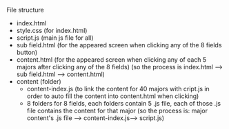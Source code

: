 File structure 
- index.html
- style.css (for index.html)
- script.js (main js file for all)
- sub field.html (for the appeared screen when clicking any of the 8 fields button)
- content.html (for the appeared screen when clicking any of each 5 majors after clicking any of the 8 fields) (so the process is index.html --> sub field.html --> content.html)
- content (folder)
  + content-index.js (to link the content for 40 majors with cript.js in order to auto fill the content into content.html when clicking)
  + 8 folders for 8 fields, each folders contain 5 .js file, each of those .js file contains the content for that major (so the process is: major content's .js file --> content-index.js--> script.js) 
